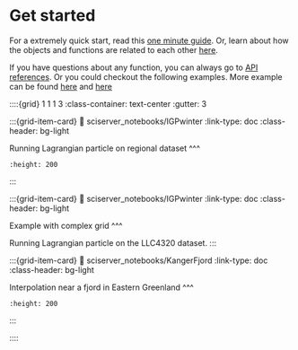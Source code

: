 # Get started

For a extremely quick start, read this [one minute guide](./one_min_guide.md). Or, learn about how the objects and functions are related to each other [here](./network_of_object.md).

If you have questions about any function, you can always go to [API references](./public_api_reference.md). Or you could checkout the following examples. More example can be found [here](ideal_test.md) and [here](ocean_example.md)

::::{grid} 1 1 1 3
:class-container: text-center
:gutter: 3

:::{grid-item-card}
:link: sciserver_notebooks/IGPwinter
:link-type: doc
:class-header: bg-light

Running Lagrangian particle on regional dataset
^^^

```{image} https://github.com/MaceKuailv/seaduck_sciserver_notebook/blob/master/stable_images/IGP_32_0.png?raw=true
:height: 200
```

:::

:::{grid-item-card}
:link: sciserver_notebooks/IGPwinter
:link-type: doc
:class-header: bg-light

Example with complex grid
^^^

Running Lagrangian particle on the LLC4320 dataset.
:::

:::{grid-item-card}
:link: sciserver_notebooks/KangerFjord
:link-type: doc
:class-header: bg-light

Interpolation near a fjord in Eastern Greenland
^^^

```{image} https://github.com/MaceKuailv/seaduck_sciserver_notebook/blob/master/stable_images/Fjord_29_0.png?raw=true
:height: 200
```

:::

::::
